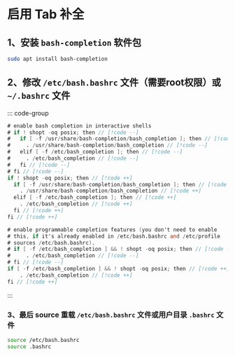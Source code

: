 # 启用 Tab 补全

## 1、安装 `bash-completion` 软件包

```bash
sudo apt install bash-completion
```

## 2、修改 `/etc/bash.bashrc` 文件（需要root权限）或 `~/.bashrc` 文件

::: code-group

```v [/etc/bash.bashrc]
# enable bash completion in interactive shells
# if ! shopt -oq posix; then // [!code --]
#   if [ -f /usr/share/bash-completion/bash_completion ]; then // [!code --]
#     . /usr/share/bash-completion/bash_completion // [!code --]
#   elif [ -f /etc/bash_completion ]; then // [!code --]
#     . /etc/bash_completion // [!code --]
#   fi // [!code --]
# fi // [!code --]
if ! shopt -oq posix; then // [!code ++]
  if [ -f /usr/share/bash-completion/bash_completion ]; then // [!code ++]
    . /usr/share/bash-completion/bash_completion // [!code ++]
  elif [ -f /etc/bash_completion ]; then // [!code ++]
    . /etc/bash_completion // [!code ++]
  fi // [!code ++]
fi // [!code ++]
```

```v [~/.bashrc]
# enable programmable completion features (you don't need to enable
# this, if it's already enabled in /etc/bash.bashrc and /etc/profile
# sources /etc/bash.bashrc).
# if [ -f /etc/bash_completion ] && ! shopt -oq posix; then // [!code --]
#     . /etc/bash_completion // [!code --]
# fi // [!code --]
if [ -f /etc/bash_completion ] && ! shopt -oq posix; then // [!code ++]
    . /etc/bash_completion // [!code ++]
fi // [!code ++]
```
:::

### 3、最后 source 重载 `/etc/bash.bashrc` 文件或用户目录 `.bashrc` 文件

```bash
source /etc/bash.bashrc
source .bashrc
```
